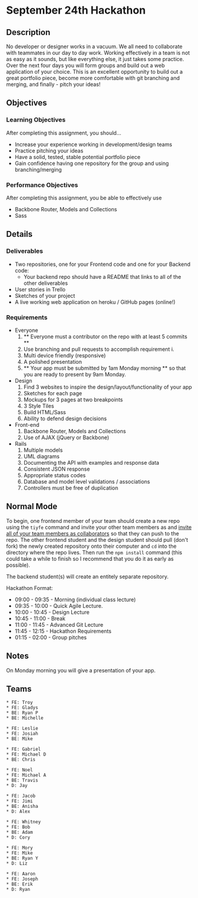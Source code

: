 # September 24th Hackathon

## Description
No developer or designer works in a vacuum. We all need to collaborate with teammates in our day to day work. Working effectively in a team is not as easy as it sounds, but like everything else, it just takes some practice. Over the next four days you will form groups and build out a web application of your choice. This is an excellent opportunity to build out a great portfolio piece, become more comfortable with git branching and merging, and finally - pitch your ideas!


## Objectives

### Learning Objectives

After completing this assignment, you should…

* Increase your experience working in development/design teams
* Practice pitching your ideas
* Have a solid, tested, stable potential portfolio piece
* Gain confidence having one repository for the group and using branching/merging

### Performance Objectives

After completing this assignment, you be able to effectively use

* Backbone Router, Models and Collections
* Sass


## Details

### Deliverables

* Two repositories, one for your Frontend code and one for your Backend code:
	* Your backend repo should have a README that links to all of the other deliverables
* User stories in Trello
* Sketches of your project
* A live working web application on heroku / GitHub pages (online!)

### Requirements

* Everyone
	1. ** Everyone must a contributor on the repo with at least 5 commits **
	1. Use branching and pull requests to accomplish requirement i.
	1. Multi device friendly (responsive)
	1. A polished presentation
	1. ** Your app must be submitted by 1am Monday morning ** so that you are ready to present by 9am Monday.
* Design
	1. Find 3 websites to inspire the design/layout/functionality of your app
	1. Sketches for each page
	1. Mockups for 3 pages at two breakpoints
	1. 3 Style Tiles
	1. Build HTML/Sass
	1. Ability to defend design decisions
* Front-end
	1. Backbone Router, Models and Collections
	1. Use of AJAX (jQuery or Backbone)
* Rails
	1. Multiple models
	1. UML diagrams
	1. Documenting the API with examples and response data
	1. Consistent JSON response
	1. Appropriate status codes
	1. Database and model level validations / associations
	1. Controllers must be free of duplication


## Normal Mode
To begin, one frontend member of your team should create a new repo using the `tiyfe` command and invite your other team members as and [invite all of your team members as collaborators](https://help.github.com/articles/adding-collaborators-to-a-personal-repository/) so that they can push to the repo. The other frontend student and the design student should pull (don't fork) the newly created repository onto their computer and `cd` into the directory where the repo lives. Then run the `npm install` command (this could take a while to finish so I recommend that you do it as early as possible).

The backend student(s) will create an entitely separate repository.

Hackathon Format:
* 09:00 - 09:35 - Morning (individual class lecture)
* 09:35 - 10:00 - Quick Agile Lecture.
* 10:00 - 10:45 - Design Lecture​
* 10:45 - 11:00 - Break
* 11:00 - 11:45 - Advanced Git Lecture
* 11:45 - 12:15 - Hackathon Requirements
* 01:15 - 02:00 - Group pitches
            

## Notes

On Monday morning you will give a presentation of your app.

## Teams

```
* FE: Troy
* FE: Gladys
* BE: Ryan P
* BE: Michelle
```

```
* FE: Leslie
* FE: Josiah
* BE: Mike
```

```
* FE: Gabriel
* FE: Michael D
* BE: Chris
```
<!--* D: Emily?-->

```
* FE: Noel
* FE: Michael A
* BE: Travis
* D: Jay
```

```
* FE: Jacob
* FE: Jimi
* BE: Anisha
* D: Alex
```

```
* FE: Whitney
* FE: Bob
* BE: Adam
* D: Cory
```

```
* FE: Mory
* FE: Mike
* BE: Ryan Y
* D: Liz
```

```
* FE: Aaron
* FE: Joseph
* BE: Erik
* D: Ryan
```